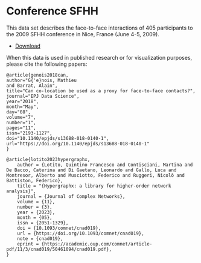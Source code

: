 # Conference SFHH

This data set describes the face-to-face interactions of 405 participants to the 2009 SFHH conference in Nice, France (June 4-5, 2009).

* [Download](https://drive.google.com/file/d/15H5AJgmTk9B04JraYSnX9By_DGHwEc17/view?usp=sharing)

When this data is used in published research or for visualization purposes, please cite the following papers:

```
@article{genois2018can,
author="G{'e}nois, Mathieu
and Barrat, Alain",
title="Can co-location be used as a proxy for face-to-face contacts?",
journal="EPJ Data Science",
year="2018",
month="May",
day="08",
volume="7",
number="1",
pages="11",
issn="2193-1127",
doi="10.1140/epjds/s13688-018-0140-1",
url="https://doi.org/10.1140/epjds/s13688-018-0140-1"
}

@article{lotito2023hypergraphx,
    author = {Lotito, Quintino Francesco and Contisciani, Martina and De Bacco, Caterina and Di Gaetano, Leonardo and Gallo, Luca and Montresor, Alberto and Musciotto, Federico and Ruggeri, Nicolò and Battiston, Federico},
    title = "{Hypergraphx: a library for higher-order network analysis}",
    journal = {Journal of Complex Networks},
    volume = {11},
    number = {3},
    year = {2023},
    month = {05},
    issn = {2051-1329},
    doi = {10.1093/comnet/cnad019},
    url = {https://doi.org/10.1093/comnet/cnad019},
    note = {cnad019},
    eprint = {https://academic.oup.com/comnet/article-pdf/11/3/cnad019/50461094/cnad019.pdf},
}
```
